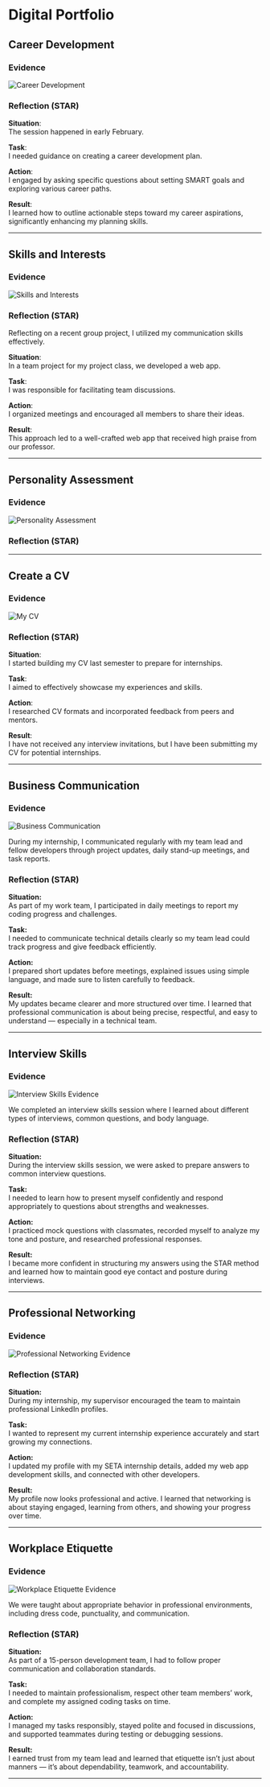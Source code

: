 # Digital Portfolio

## Career Development

### Evidence
![Career Development](https://github.com/InamLilitha/Digital-Portfolio-PRP/blob/6a0feb624fa8812412ba4d612655253440d54f5c/artefacts/Career%20Counselling.png) 

### Reflection (STAR)
**Situation**:  
The session happened in early February.

**Task**:  
I needed guidance on creating a career development plan.

**Action**:  
I engaged by asking specific questions about setting SMART goals and exploring various career paths.

**Result**:  
I learned how to outline actionable steps toward my career aspirations, significantly enhancing my planning skills.

---

## Skills and Interests

### Evidence
![Skills and Interests](https://github.com/InamLilitha/Digital-Portfolio-PRP/blob/4ec887fbb97b77a11e0ecb08d7ed77636307d45d/artefacts/Skills%20and%20Interests.png)

### Reflection (STAR)
Reflecting on a recent group project, I utilized my communication skills effectively.

**Situation**:  
In a team project for my project class, we developed a web app.

**Task**:  
I was responsible for facilitating team discussions.

**Action**:  
I organized meetings and encouraged all members to share their ideas.

**Result**:  
This approach led to a well-crafted web app that received high praise from our professor.

---

## Personality Assessment

### Evidence
![Personality Assessment](https://github.com/InamLilitha/Digital-Portfolio-PRP/blob/60991e5fc7aac35b0bdb3e02e8c841a7518e6c55/artefacts/Personality%20Assessment.png)

### Reflection (STAR)

---

## Create a CV

### Evidence
![My CV](https://github.com/InamLilitha/Digital-Portfolio-PRP/blob/402021ef4d17c0e9e0458e3c776d88f7fb678ad1/artefacts/CV%20Submission.png)

### Reflection (STAR)
**Situation**:  
I started building my CV last semester to prepare for internships.

**Task**:  
I aimed to effectively showcase my experiences and skills.

**Action**:  
I researched CV formats and incorporated feedback from peers and mentors.

**Result**:  
I have not received any interview invitations, but I have been submitting my CV for potential internships.

---

## Business Communication 

### Evidence 
![Business Communication](https://github.com/InamLilitha/Digital-Portfolio-PRP/blob/main/artefacts/Business%20Communication.png)

During my internship, I communicated regularly with my team lead and fellow developers through project updates, daily stand-up meetings, and task reports.

### Reflection (STAR)

**Situation:**  
As part of my work team, I participated in daily meetings to report my coding progress and challenges.  

**Task:**  
I needed to communicate technical details clearly so my team lead could track progress and give feedback efficiently.  

**Action:**  
I prepared short updates before meetings, explained issues using simple language, and made sure to listen carefully to feedback.  

**Result:**  
My updates became clearer and more structured over time. I learned that professional communication is about being precise, respectful, and easy to understand — especially in a technical team.

---

## Interview Skills

### Evidence  
![Interview Skills Evidence](https://github.com/InamLilitha/Digital-Portfolio-PRP/blob/main/artefacts/Interview%20Skills.png)  

We completed an interview skills session where I learned about different types of interviews, common questions, and body language.

### Reflection (STAR)

**Situation:**  
During the interview skills session, we were asked to prepare answers to common interview questions.  

**Task:**  
I needed to learn how to present myself confidently and respond appropriately to questions about strengths and weaknesses.  

**Action:**  
I practiced mock questions with classmates, recorded myself to analyze my tone and posture, and researched professional responses.  

**Result:**  
I became more confident in structuring my answers using the STAR method and learned how to maintain good eye contact and posture during interviews.

---


## Professional Networking

### Evidence  
![Professional Networking Evidence](https://github.com/InamLilitha/Digital-Portfolio-PRP/blob/main/artefacts/Professional%20Networking.png)  

### Reflection (STAR)

**Situation:**  
During my internship, my supervisor encouraged the team to maintain professional LinkedIn profiles.  

**Task:**  
I wanted to represent my current internship experience accurately and start growing my connections.  

**Action:**  
I updated my profile with my SETA internship details, added my web app development skills, and connected with other developers.  

**Result:**  
My profile now looks professional and active. I learned that networking is about staying engaged, learning from others, and showing your progress over time.

---

## Workplace Etiquette

### Evidence  
![Workplace Etiquette Evidence](https://github.com/InamLilitha/Digital-Portfolio-PRP/blob/main/artefacts/Workplace%20Etiquette.png)  

We were taught about appropriate behavior in professional environments, including dress code, punctuality, and communication.

### Reflection (STAR)

**Situation:**  
As part of a 15-person development team, I had to follow proper communication and collaboration standards.  

**Task:**  
I needed to maintain professionalism, respect other team members’ work, and complete my assigned coding tasks on time.  

**Action:**  
I managed my tasks responsibly, stayed polite and focused in discussions, and supported teammates during testing or debugging sessions.  

**Result:**  
I earned trust from my team lead and learned that etiquette isn’t just about manners — it’s about dependability, teamwork, and accountability.

---
